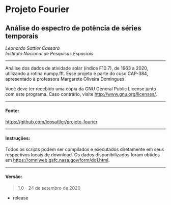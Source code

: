 # Projeto Fourier
## Análise do espectro de potência de séries temporais 
  
*Leonardo Sattler Cassará*  
*Instituto Nacional de Pesquisas Espaciais*  
____________________________________________________________

Análise dos dados de atividade solar (índice F10.7), de 1963 a 2020, utilizando a rotina numpy.fft.
Esse projeto é parte do cuso CAP-384, apresentado à professora Margarete Oliveira Domingues.

Você deve ter recebido uma cópia da GNU General Public License junto com este programa. Caso contrário, visite <http://www.gnu.org/licenses/>.
____________________________________________________________

#### Fonte:  
<https://github.com/leosattler/projeto-fourier>
____________________________________________________________

#### Instruções:  
Todos os scripts podem ser compilados e executados diretamente em seus respectivos locais de download. Os dados disponibilizados foram obtidos em <https://omniweb.gsfc.nasa.gov/form/dx1.html>.
____________________________________________________________

#### Versão:  
> 1.0 - 24 de setembro de 2020
- release
